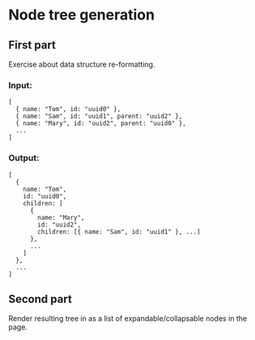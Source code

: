 # Node tree generation

## First part
Exercise about data structure re-formatting. 

### Input:
```
[
  { name: "Tom", id: "uuid0" },
  { name: "Sam", id: "uuid1", parent: "uuid2" },
  { name: "Mary", id: "uuid2", parent: "uuid0" },
  ...
]
```

### Output:
```
[
  {
    name: "Tom",
    id: "uuid0",
    children: [
      {
        name: "Mary",
        id: "uuid2",
        children: [{ name: "Sam", id: "uuid1" }, ...]
      },
      ...
    ]
  },
  ...
]
```

## Second part

Render resulting tree in as a list of expandable/collapsable nodes in the page.

